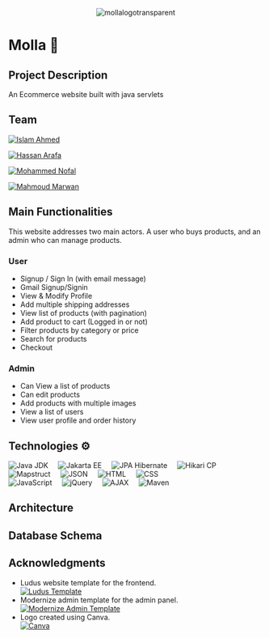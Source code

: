<p align="center">
  <img src="https://github.com/Hakugami/Molla-Furnishing/assets/21118424/89382fb0-bf43-4381-824b-44a1925af9ef" alt="mollalogotransparent">
</p>

# Molla 🚪



## Project Description
An Ecommerce website built with java servlets
## Team
[![Islam Ahmed](https://img.shields.io/badge/Islam_Ahmed-Profile-<COLOR>?style=for-the-badge&logo=github)](https://github.com/Hakugami)
 
[![Hassan Arafa](https://img.shields.io/badge/Hassan_Arafa-Profile-<COLOR>?style=for-the-badge&logo=github)](https://github.com/hassanarafa)

[![Mohammed Nofal](https://img.shields.io/badge/Mohammed_Nofal-Profile-<COLOR>?style=for-the-badge&logo=github)](https://github.com/MANofal)

[![Mahmoud Marwan](https://img.shields.io/badge/Mahmoud_Marwan-Profile-<COLOR>?style=for-the-badge&logo=github)](https://github.com/elNemrMahmoud)


## Main Functionalities
This website addresses two main actors. A user who buys products, and an admin who can manage products.

### User

- Signup / Sign In (with email message)
- Gmail Signup/Signin
- View & Modify Profile
- Add multiple shipping addresses
- View list of products (with pagination)
- Add product to cart (Logged in or not)
- Filter products by category or price
- Search for products
- Checkout

### Admin
- Can View a list of products
- Can edit products
- Add products with multiple images
- View a list of users
- View user profile and order history

## Technologies ⚙️

![Java JDK](https://img.shields.io/badge/Java%20JDK-21-blue?style=for-the-badge&logo=java)&nbsp;&nbsp;&nbsp;&nbsp;
![Jakarta EE](https://img.shields.io/badge/Jakarta%20EE-9-blue?style=for-the-badge&logo=eclipse&logoColor=white)&nbsp;&nbsp;&nbsp;&nbsp;
![JPA Hibernate](https://img.shields.io/badge/JPA%20Hibernate-blue?style=for-the-badge&logo=hibernate)&nbsp;&nbsp;&nbsp;&nbsp;
![Hikari CP](https://img.shields.io/badge/Hikari%20CP-blue?style=for-the-badge&logo=java&logoColor=white)&nbsp;&nbsp;&nbsp;&nbsp;
![Mapstruct](https://img.shields.io/badge/Mapstruct-blue?style=for-the-badge&logo=java&logoColor=white)&nbsp;&nbsp;&nbsp;&nbsp;
![JSON](https://img.shields.io/badge/JSON-blue?style=for-the-badge&logo=json)&nbsp;&nbsp;&nbsp;&nbsp;
![HTML](https://img.shields.io/badge/HTML-blue?style=for-the-badge&logo=html5)&nbsp;&nbsp;&nbsp;&nbsp;
![CSS](https://img.shields.io/badge/CSS-blue?style=for-the-badge&logo=css3)&nbsp;&nbsp;&nbsp;&nbsp;<br>
![JavaScript](https://img.shields.io/badge/JavaScript-blue?style=for-the-badge&logo=javascript)&nbsp;&nbsp;&nbsp;&nbsp;
![jQuery](https://img.shields.io/badge/jQuery-blue?style=for-the-badge&logo=jquery)&nbsp;&nbsp;&nbsp;&nbsp;
![AJAX](https://img.shields.io/badge/AJAX-blue?style=for-the-badge&logo=ajax)&nbsp;&nbsp;&nbsp;&nbsp;
![Maven](https://img.shields.io/badge/Maven-blue?style=for-the-badge&logo=apache)

## Architecture


## Database Schema


## Acknowledgments

- Ludus website template for the frontend.<br> [![Ludus Template](https://img.shields.io/badge/Ludus_Template-Website-blue?style=for-the-badge&logo=html5)](https://github.com/ahmadhuss/ludus-free-premium-ecommerce-template)
- Modernize admin template for the admin panel.<br> [![Modernize Admin Template](https://img.shields.io/badge/Modernize_Admin_Template-Admin-blue?style=for-the-badge&logo=html5)](https://adminmart.com/product/modernize-free-tailwind-admin/)
- Logo created using Canva.<br> [![Canva](https://img.shields.io/badge/Canva-Design-blue?style=for-the-badge&logo=canva)](https://www.canva.com/)

